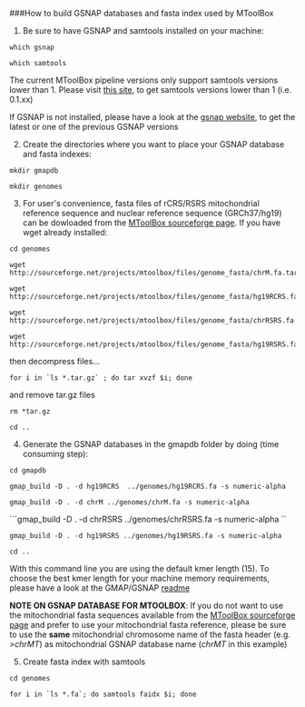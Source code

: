 ###How to build GSNAP databases and fasta index used by MToolBox

1) Be sure to have GSNAP and samtools installed on your machine:

```which gsnap```

```which samtools```

The current MToolBox pipeline versions only support samtools versions lower than 1. Please visit [this site](http://sourceforge.net/projects/samtools/files/samtools/), to get samtools versions lower than 1 (i.e. 0.1.xx) 

If GSNAP is not installed, please have a look at the [gsnap website](http://research-pub.gene.com/gmap/), to get the latest or one of the previous GSNAP versions 

2) Create the directories where you want to place your GSNAP database and fasta indexes:

```mkdir gmapdb```

```mkdir genomes```

3) For user's convenience, fasta files of rCRS/RSRS mitochondrial reference sequence and nuclear reference sequence (GRCh37/hg19) can be dowloaded from the [MToolBox sourceforge page](https://sourceforge.net/projects/mtoolbox/). If you have wget already installed:

```
cd genomes

wget http://sourceforge.net/projects/mtoolbox/files/genome_fasta/chrM.fa.tar.gz

wget http://sourceforge.net/projects/mtoolbox/files/genome_fasta/hg19RCRS.fa.tar.gz

wget http://sourceforge.net/projects/mtoolbox/files/genome_fasta/chrRSRS.fa.tar.gz

wget http://sourceforge.net/projects/mtoolbox/files/genome_fasta/hg19RSRS.fa.tar.gz
```
then decompress files...

```for i in `ls *.tar.gz` ; do tar xvzf $i; done```

and remove tar.gz files

```rm *tar.gz```

```cd ..```

4) Generate the GSNAP databases in the gmapdb folder by doing (time consuming step):

```cd gmapdb```

```gmap_build -D . -d hg19RCRS  ../genomes/hg19RCRS.fa -s numeric-alpha ```

```gmap_build -D . -d chrM ../genomes/chrM.fa -s numeric-alpha```

```gmap_build -D . -d chrRSRS ../genomes/chrRSRS.fa -s numeric-alpha ``

```gmap_build -D . -d hg19RSRS ../genomes/hg19RSRS.fa -s numeric-alpha```

```cd ..```

With this command line you are using the default kmer length (15). To choose the best kmer length for your machine memory requirements, please have a look at the GMAP/GSNAP [readme](http://research-pub.gene.com/gmap/src/README)

**NOTE ON GSNAP DATABASE FOR MTOOLBOX**: If you do not want to use the mitochondrial fasta sequences available from the [MToolBox sourceforge page](https://sourceforge.net/projects/mtoolbox/files/genome_fasta/) and prefer to use your mitochondrial fasta reference, please be sure to use the **same** mitochondrial chromosome name of the fasta header (e.g. *>chrMT*) as mitochondrial GSNAP database name (*chrMT* in this example)

5) Create fasta index with samtools

```cd genomes```

```for i in `ls *.fa`; do samtools faidx $i; done```



